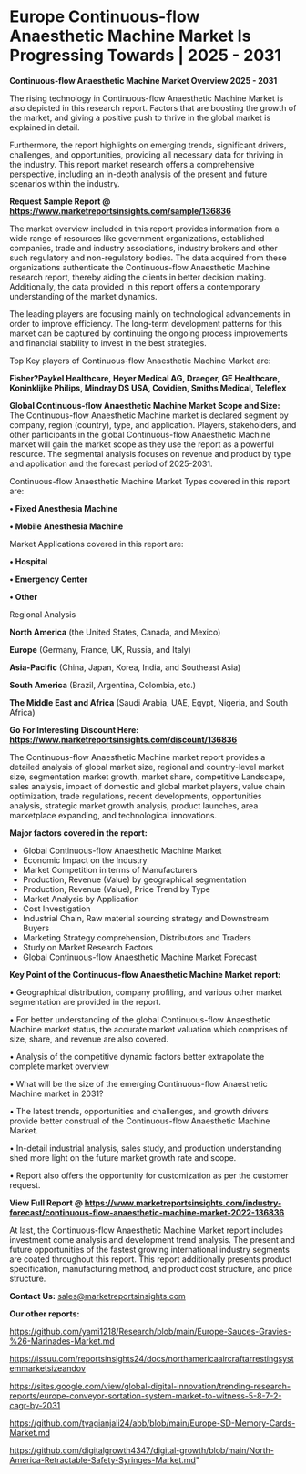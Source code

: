 # Europe Continuous-flow Anaesthetic Machine Market Is Progressing Towards | 2025 - 2031

<Strong> Continuous-flow Anaesthetic Machine Market Overview 2025 - 2031</strong>

The rising technology in Continuous-flow Anaesthetic Machine Market is also depicted in this research report. Factors that are boosting the growth of the market, and giving a positive push to thrive in the global market is explained in detail.

Furthermore, the report highlights on emerging trends, significant drivers, challenges, and opportunities, providing all necessary data for thriving in the industry. This report market research offers a comprehensive perspective, including an in-depth analysis of the present and future scenarios within the industry.

<strong>Request Sample Report @ <a href=https://www.marketreportsinsights.com/sample/136836>https://www.marketreportsinsights.com/sample/136836</a></strong>

The market overview included in this report provides information from a wide range of resources like government organizations, established companies, trade and industry associations, industry brokers and other such regulatory and non-regulatory bodies. The data acquired from these organizations authenticate the Continuous-flow Anaesthetic Machine research report, thereby aiding the clients in better decision making. Additionally, the data provided in this report offers a contemporary understanding of the market dynamics.

The leading players are focusing mainly on technological advancements in order to improve efficiency. The long-term development patterns for this market can be captured by continuing the ongoing process improvements and financial stability to invest in the best strategies.

Top Key players of Continuous-flow Anaesthetic Machine Market are:

<strong>Fisher?Paykel Healthcare, Heyer Medical AG, Draeger, GE Healthcare, Koninklijke Philips, Mindray DS USA, Covidien, Smiths Medical, Teleflex</strong>

<strong><b>Global Continuous-flow Anaesthetic Machine Market Scope and Size:</b></strong>
The Continuous-flow Anaesthetic Machine market is declared segment by company, region (country), type, and application. Players, stakeholders, and other participants in the global Continuous-flow Anaesthetic Machine market will gain the market scope as they use the report as a powerful resource. The segmental analysis focuses on revenue and product by type and application and the forecast period of 2025-2031.

Continuous-flow Anaesthetic Machine Market Types covered in this report are:

<strong>• Fixed Anesthesia Machine

• Mobile Anesthesia Machine</strong>

Market Applications covered in this report are:

<strong>• Hospital

• Emergency Center

• Other</strong> 

Regional Analysis

<strong>North America</strong> (the United States, Canada, and Mexico)

<strong>Europe</strong> (Germany, France, UK, Russia, and Italy)

<strong>Asia-Pacific</strong> (China, Japan, Korea, India, and Southeast Asia)

<strong>South America</strong> (Brazil, Argentina, Colombia, etc.)

<strong>The Middle East and Africa</strong> (Saudi Arabia, UAE, Egypt, Nigeria, and South Africa)

<strong>Go For Interesting Discount Here: <a href=https://www.marketreportsinsights.com/discount/136836>https://www.marketreportsinsights.com/discount/136836</a></strong>

The Continuous-flow Anaesthetic Machine market report provides a detailed analysis of global market size, regional and country-level market size, segmentation market growth, market share, competitive Landscape, sales analysis, impact of domestic and global market players, value chain optimization, trade regulations, recent developments, opportunities analysis, strategic market growth analysis, product launches, area marketplace expanding, and technological innovations.

<strong><b>Major factors covered in the report:</b></strong>
<ul>
  <li>Global Continuous-flow Anaesthetic Machine Market </li>
  <li>Economic Impact on the Industry</li>
  <li>Market Competition in terms of Manufacturers</li>
  <li>Production, Revenue (Value) by geographical segmentation</li>
  <li>Production, Revenue (Value), Price Trend by Type</li>
  <li>Market Analysis by Application</li>
  <li>Cost Investigation</li>
  <li>Industrial Chain, Raw material sourcing strategy and Downstream Buyers</li>
  <li>Marketing Strategy comprehension, Distributors and Traders</li>
  <li>Study on Market Research Factors</li>
  <li>Global Continuous-flow Anaesthetic Machine Market Forecast</li>
</ul>

<strong><b>Key Point of the Continuous-flow Anaesthetic Machine Market report:</b></strong>

• Geographical distribution, company profiling, and various other market segmentation are provided in the report.

• For better understanding of the global Continuous-flow Anaesthetic Machine market status, the accurate market valuation which comprises of size, share, and revenue are also covered.

• Analysis of the competitive dynamic factors better extrapolate the complete market overview

• What will be the size of the emerging Continuous-flow Anaesthetic Machine market in 2031?

• The latest trends, opportunities and challenges, and growth drivers provide better construal of the Continuous-flow Anaesthetic Machine Market.

• In-detail industrial analysis, sales study, and production understanding shed more light on the future market growth rate and scope.

• Report also offers the opportunity for customization as per the customer request.

<strong><b>View Full Report @ <a href=https://www.marketreportsinsights.com/industry-forecast/continuous-flow-anaesthetic-machine-market-2022-136836>https://www.marketreportsinsights.com/industry-forecast/continuous-flow-anaesthetic-machine-market-2022-136836</a></b></strong>


At last, the Continuous-flow Anaesthetic Machine Market report includes investment come analysis and development trend analysis. The present and future opportunities of the fastest growing international industry segments are coated throughout this report. This report additionally presents product specification, manufacturing method, and product cost structure, and price structure.

<strong>Contact Us:</strong>
sales@marketreportsinsights.com

<strong>Our other reports:</strong>

<a href=https://github.com/yami1218/Research/blob/main/Europe-Sauces-Gravies-%26-Marinades-Market.md>https://github.com/yami1218/Research/blob/main/Europe-Sauces-Gravies-%26-Marinades-Market.md</a>

<a href=https://issuu.com/reportsinsights24/docs/northamericaaircraftarrestingsystemmarketsizeandov>https://issuu.com/reportsinsights24/docs/northamericaaircraftarrestingsystemmarketsizeandov</a>

<a href=https://sites.google.com/view/global-digital-innovation/trending-research-reports/europe-conveyor-sortation-system-market-to-witness-5-8-7-2-cagr-by-2031>https://sites.google.com/view/global-digital-innovation/trending-research-reports/europe-conveyor-sortation-system-market-to-witness-5-8-7-2-cagr-by-2031</a>

<a href=https://github.com/tyagianjali24/abb/blob/main/Europe-SD-Memory-Cards-Market.md>https://github.com/tyagianjali24/abb/blob/main/Europe-SD-Memory-Cards-Market.md</a>

<a href=https://github.com/digitalgrowth4347/digital-growth/blob/main/North-America-Retractable-Safety-Syringes-Market.md>https://github.com/digitalgrowth4347/digital-growth/blob/main/North-America-Retractable-Safety-Syringes-Market.md</a>"
